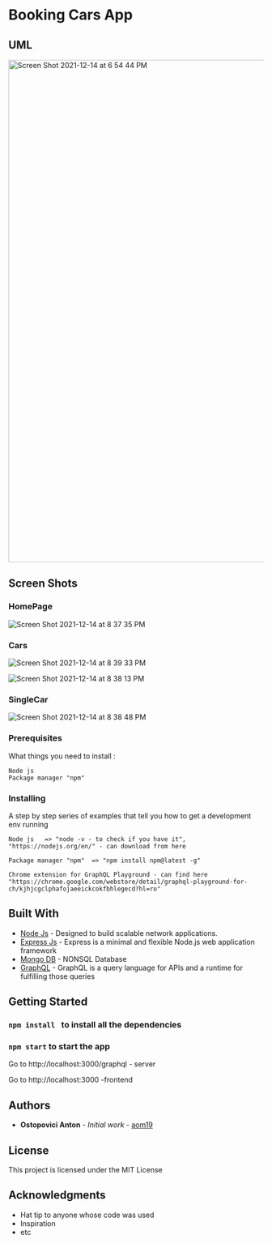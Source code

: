 
# Booking Cars App 


## UML 
<img width="992" alt="Screen Shot 2021-12-14 at 6 54 44 PM" src="https://user-images.githubusercontent.com/39848284/146043421-55aeb78e-b74e-4595-89f0-dbdaa01e8adb.png">


## Screen Shots 


### HomePage
![Screen Shot 2021-12-14 at 8 37 35 PM](https://user-images.githubusercontent.com/39848284/146059447-85040a85-cc09-491c-a6f4-0cc38ea42da2.png)


### Cars
![Screen Shot 2021-12-14 at 8 39 33 PM](https://user-images.githubusercontent.com/39848284/146059712-da05250e-e694-4e10-a581-c0705e2653cf.png)

![Screen Shot 2021-12-14 at 8 38 13 PM](https://user-images.githubusercontent.com/39848284/146059536-a0166d68-3fda-4a90-8630-b5ec247b4a28.png)


### SingleCar
![Screen Shot 2021-12-14 at 8 38 48 PM](https://user-images.githubusercontent.com/39848284/146059596-9bca2574-a9cf-432e-9577-541297952b50.png)


### Prerequisites

What things you need to install :

```
Node js
Package manager "npm"

```

### Installing

A step by step series of examples that tell you how to get a development env running

    Node js   => "node -v - to check if you have it", "https://nodejs.org/en/" - can download from here

    Package manager "npm"  => "npm install npm@latest -g"

    Chrome extension for GraphQL Playground - can find here "https://chrome.google.com/webstore/detail/graphql-playground-for-ch/kjhjcgclphafojaeeickcokfbhlegecd?hl=ro"



## Built With

- [Node Js](https://nodejs.org/en/) - Designed to build scalable network applications.
- [Express Js](https://expressjs.com/en/5x/api.html) - Express is a minimal and flexible Node.js web application framework
- [Mongo DB](https://docs.mongodb.com/) - NONSQL Database
- [GraphQL](https://graphql.org/) - GraphQL is a query language for APIs and a runtime for fulfilling those queries



## Getting Started

   ###  ```npm install ``` to install all the dependencies
   ###   ```npm start``` to start the app


Go to http://localhost:3000/graphql  - server

Go to http://localhost:3000          -frontend




## Authors

- **Ostopovici Anton** - _Initial work_ - [aom19](https://github.com/aom19)


## License

This project is licensed under the MIT License

## Acknowledgments

- Hat tip to anyone whose code was used
- Inspiration
- etc
